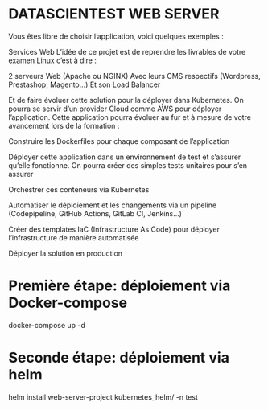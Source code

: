 # DATASCIENTEST WEB SERVER
Vous êtes libre de choisir l’application, voici quelques exemples : 

Services Web
L’idée de ce projet est de reprendre les livrables de votre examen Linux c’est à dire : 


2 serveurs Web (Apache ou NGINX)
Avec leurs CMS respectifs (Wordpress, Prestashop, Magento...)
Et son Load Balancer
 
Et de faire évoluer cette solution pour la déployer dans Kubernetes. On pourra se servir d’un provider Cloud comme AWS pour déployer l’application.
Cette application pourra évoluer au fur et à mesure de votre avancement lors de la formation : 


Construire les Dockerfiles pour chaque composant de l’application

Déployer cette application dans un environnement de test et s’assurer qu’elle fonctionne. On pourra créer des simples tests unitaires pour s’en assurer

Orchestrer ces conteneurs via Kubernetes

Automatiser le déploiement et les changements via un pipeline (Codepipeline, GitHub Actions, GitLab CI, Jenkins…)

 Créer des templates IaC (Infrastructure As Code) pour déployer l’infrastructure de manière automatisée

Déployer la solution en production

# Première étape: déploiement via Docker-compose
docker-compose up -d

# Seconde étape: déploiement via helm
helm install web-server-project kubernetes_helm/ -n test

